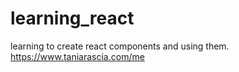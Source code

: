 # learning_react
learning to create react components and using them.
https://www.taniarascia.com/me
 